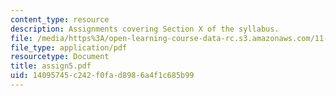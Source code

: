 ```yaml
---
content_type: resource
description: Assignments covering Section X of the syllabus.
file: /media/https%3A/open-learning-course-data-rc.s3.amazonaws.com/11-701-introduction-to-planning-institutional-processes-in-developing-countries-fall-2003/14095745c242f0fad8986a4f1c685b99_assign5.pdf
file_type: application/pdf
resourcetype: Document
title: assign5.pdf
uid: 14095745-c242-f0fa-d898-6a4f1c685b99
---
```

